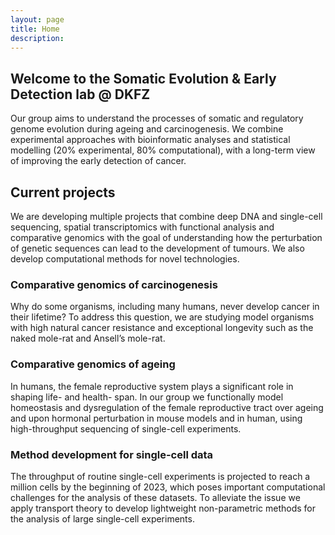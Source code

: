 ```yaml
---
layout: page
title: Home
description: 
---
```

## Welcome to the Somatic Evolution & Early Detection lab @ DKFZ
Our group aims to understand the processes of somatic and regulatory genome evolution during ageing and carcinogenesis. We combine experimental approaches with bioinformatic analyses and statistical modelling (20% experimental, 80% computational), with a long-term view of improving the early detection of cancer.

## Current projects
We are developing multiple projects that combine deep DNA and single-cell sequencing, spatial transcriptomics with functional analysis and comparative genomics with the goal of understanding how the perturbation of genetic sequences can lead to the development of tumours. We also develop computational methods for novel technologies.

### Comparative genomics of carcinogenesis
Why do some organisms, including many humans, never develop cancer in their lifetime? To address this question, we are studying model organisms with high natural cancer resistance and exceptional longevity such as the naked mole-rat and Ansell’s mole-rat.

### Comparative genomics of ageing
In humans, the female reproductive system plays a significant role in shaping life- and health- span. In our group we functionally model homeostasis and dysregulation of the female reproductive tract over ageing and upon hormonal perturbation in mouse models and in human, using high-throughput sequencing of single-cell experiments.

### Method development for single-cell data
The throughput of routine single-cell experiments is projected to reach a million cells by the beginning of 2023, which poses important computational challenges for the analysis of these datasets. To alleviate the issue we apply transport theory to develop lightweight non-parametric methods for the analysis of large single-cell experiments.
